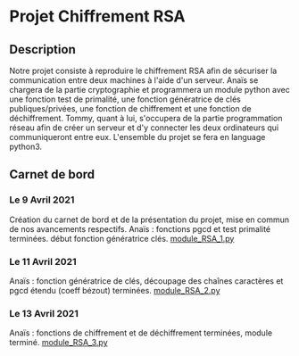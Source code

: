 # Projet Chiffrement RSA

## Description

Notre projet consiste à reproduire le chiffrement RSA afin de sécuriser la communication entre deux machines à l'aide d'un serveur. Anaïs se chargera de la partie cryptographie et programmera un module python avec une fonction test de primalité, une fonction génératrice de clés publiques/privées, une fonction de chiffrement et une fonction de déchiffrement. Tommy, quant à lui, s'occupera de la partie programmation réseau afin de créer un serveur et d'y connecter les deux ordinateurs qui communiqueront entre eux. L'ensemble du projet se fera en language python3.

## Carnet de bord

### Le 9 Avril 2021
Création du carnet de bord et de la présentation du projet, mise en commun de nos avancements respectifs.
Anaïs : fonctions pgcd et test primalité terminées. début fonction génératrice clés.
[module_RSA_1.py](module_RSA_1.py)
### Le 11 Avril 2021
Anaïs : fonction génératrice de clés, découpage des chaînes caractères et pgcd étendu (coeff bézout) terminées.
[module_RSA_2.py](module_RSA_2.py)
### Le 13 Avril 2021
Anaïs : fonctions de chiffrement et de déchiffrement terminées, module terminé.
[module_RSA_3.py](module_RSA_3.py)
